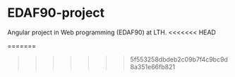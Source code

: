 # EDAF90-project
Angular project in Web programming (EDAF90) at LTH.
<<<<<<< HEAD

=======
>>>>>>> 5f553258dbdeb2c09b7f4c9bc9d8a351e66fb821
